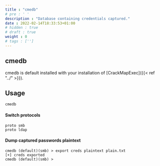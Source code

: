 ```yaml
---
title : "cmedb"
# pre : ' '
description : "Database containing credentials captured."
date : 2022-02-14T18:33:53+01:00
# hidden : true
# draft : true
weight : 0
# tags : ['']
---
```


## cmedb

cmedb is default installed with your installation of [CrackMapExec]({{< ref "../" >}}).

## Usage

```plain
cmedb
```

#### Switch protocols

```plain
proto smb
proto ldap
```

#### Dump captured passwords plaintext

```plain
cmedb (default)(smb) > export creds plaintext plain.txt
[+] creds exported
cmedb (default)(smb) >
```
